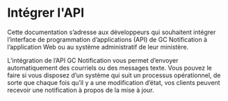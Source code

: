 # Intégrer l'API

Cette documentation s’adresse aux développeurs qui souhaitent intégrer l’interface de programmation d’applications (API) de GC Notification à l’application Web ou au système administratif de leur ministère.

L’intégration de l’API GC Notification vous permet d’envoyer automatiquement des courriels ou des messages texte. Vous pouvez le faire si vous disposez d’un système qui suit un processus opérationnel, de sorte que chaque fois qu’il y a une modification d’état, vos clients peuvent recevoir une notification à propos de la mise à jour.
